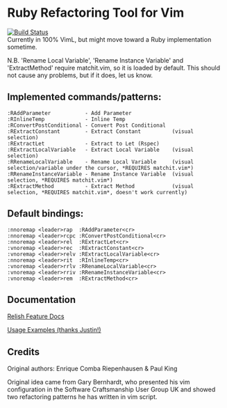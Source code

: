# Ruby Refactoring Tool for Vim

[![Build Status](https://travis-ci.org/killphi/vim-ruby-refactoring.svg?branch=refactor)
](https://travis-ci.org/killphi/vim-ruby-refactoring)  
Currently in 100% VimL, but might move toward a Ruby implementation sometime.

N.B. 'Rename Local Variable', 'Rename Instance Variable' and 'ExtractMethod'
require matchit.vim, so it is loaded by default. This should not cause any
problems, but if it does, let us know.

## Implemented commands/patterns:

    :RAddParameter           - Add Parameter
    :RInlineTemp             - Inline Temp
    :RConvertPostConditional - Convert Post Conditional
    :RExtractConstant        - Extract Constant          (visual selection)
    :RExtractLet             - Extract to Let (Rspec)
    :RExtractLocalVariable   - Extract Local Variable    (visual selection)
    :RRenameLocalVariable    - Rename Local Variable     (visual selection/variable under the cursor, *REQUIRES matchit.vim*)
    :RRenameInstanceVariable - Rename Instance Variable  (visual selection, *REQUIRES matchit.vim*)
    :RExtractMethod          - Extract Method            (visual selection, *REQUIRES matchit.vim*, doesn't work currently)

## Default bindings:

    :nnoremap <leader>rap  :RAddParameter<cr>
    :nnoremap <leader>rcpc :RConvertPostConditional<cr>
    :nnoremap <leader>rel  :RExtractLet<cr>
    :vnoremap <leader>rec  :RExtractConstant<cr>
    :vnoremap <leader>relv :RExtractLocalVariable<cr>
    :nnoremap <leader>rit  :RInlineTemp<cr>
    :vnoremap <leader>rrlv :RRenameLocalVariable<cr>
    :vnoremap <leader>rriv :RRenameInstanceVariable<cr>
    :vnoremap <leader>rem  :RExtractMethod<cr>

## Documentation

[Relish Feature Docs](http://relishapp.com/despo/vim-ruby-refactoring)

[Usage Examples (thanks Justin!)](http://justinram.wordpress.com/2010/12/30/vim-ruby-refactoring-series/)


## Credits

Original authors: Enrique Comba Riepenhausen & Paul King

Original idea came from Gary Bernhardt, who presented his vim configuration in
the Software Craftsmanship User Group UK and showed two refactoring patterns he
has written in vim script.

